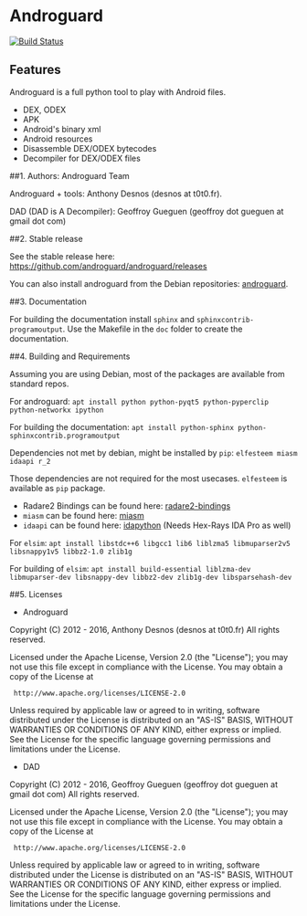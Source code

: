 # Androguard

[![Build Status](https://travis-ci.org/androguard/androguard.svg?branch=master)](https://travis-ci.org/androguard/androguard)

## Features

Androguard is a full python tool to play with Android files.

* DEX, ODEX
* APK
* Android's binary xml
* Android resources
* Disassemble DEX/ODEX bytecodes
* Decompiler for DEX/ODEX files

##1. Authors: Androguard Team

Androguard + tools: Anthony Desnos (desnos at t0t0.fr).

DAD (DAD is A Decompiler): Geoffroy Gueguen (geoffroy dot gueguen at gmail dot com)

##2. Stable release

See the stable release here:
https://github.com/androguard/androguard/releases

You can also install androguard from the Debian repositories: [androguard](http://packages.debian.org/androguard).

##3. Documentation

For building the documentation install `sphinx` and `sphinxcontrib-programoutput`.
Use the Makefile in the `doc` folder to create the documentation.

##4. Building and Requirements

Assuming you are using Debian, most of the packages are available from standard repos.

For androguard:
`apt install python python-pyqt5 python-pyperclip python-networkx ipython`

For building the documentation:
`apt install python-sphinx python-sphinxcontrib.programoutput`

Dependencies not met by debian, might be installed by `pip`:
`elfesteem miasm idaapi r_2`

Those dependencies are not required for the most usecases.
`elfesteem` is available as `pip` package.

* Radare2 Bindings can be found here: [radare2-bindings](https://github.com/radare/radare2-bindings)
* `miasm` can be found here: [miasm](https://github.com/cea-sec/miasm)
* `idaapi` can be found here: [idapython](https://github.com/idapython/src) (Needs Hex-Rays IDA Pro as well)


For `elsim`:
`apt install libstdc++6 libgcc1 lib6 liblzma5 libmuparser2v5 libsnappy1v5 libbz2-1.0 zlib1g`

For building of `elsim`:
`apt install build-essential liblzma-dev libmuparser-dev libsnappy-dev libbz2-dev zlib1g-dev libsparsehash-dev`


##5. Licenses

* Androguard

Copyright (C) 2012 - 2016, Anthony Desnos (desnos at t0t0.fr)
All rights reserved.

Licensed under the Apache License, Version 2.0 (the "License");
you may not use this file except in compliance with the License.
You may obtain a copy of the License at

     http://www.apache.org/licenses/LICENSE-2.0

Unless required by applicable law or agreed to in writing, software
distributed under the License is distributed on an "AS-IS" BASIS,
WITHOUT WARRANTIES OR CONDITIONS OF ANY KIND, either express or implied.
See the License for the specific language governing permissions and
limitations under the License.

* DAD

Copyright (C) 2012 - 2016, Geoffroy Gueguen (geoffroy dot gueguen at gmail dot com)
All rights reserved.

Licensed under the Apache License, Version 2.0 (the "License");
you may not use this file except in compliance with the License.
You may obtain a copy of the License at

     http://www.apache.org/licenses/LICENSE-2.0

Unless required by applicable law or agreed to in writing, software
distributed under the License is distributed on an "AS-IS" BASIS,
WITHOUT WARRANTIES OR CONDITIONS OF ANY KIND, either express or implied.
See the License for the specific language governing permissions and
limitations under the License.
